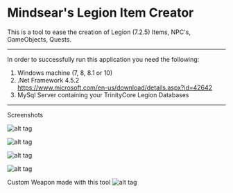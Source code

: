 # Mindsear's Legion Item Creator
This is a tool to ease the creation of Legion (7.2.5) Items, NPC's, GameObjects, Quests.

_________________________________________________________________________________________

In order to successfully run this application you need the following:  
1) Windows machine (7, 8, 8.1 or 10)  
2) .Net Framework 4.5.2  
https://www.microsoft.com/en-us/download/details.aspx?id=42642  
3) MySql Server containing your TrinityCore Legion Databases  

_________________________________________________________________________________________  

Screenshots  

![alt tag](https://s3.postimg.org/scf1pxnsz/image.png)

![alt tag](https://s11.postimg.org/knymlphv7/image.png)

![alt tag](https://s4.postimg.org/4bdjt9ef1/image.png)

![alt tag](https://s17.postimg.org/b3v73u90v/image.png)

Custom Weapon made with this tool
![alt tag](https://s30.postimg.org/s645nm71t/test_weapon.jpg)
